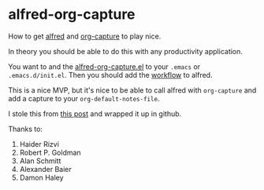 # alfred-org-capture

How to get [alfred](https://www.alfredapp.com/) and [org-capture](http://orgmode.org/manual/Capture.html) to play nice.

In theory you should be able to do this with any productivity application.

You want to and the [alfred-org-capture.el](el/alfred-org-capture.el) to your `.emacs` or `.emacs.d/init.el`. Then you should
add the [workflow](org-capture.alfredworkflow) to alfred.

This is a nice MVP, but it's nice to be able to call alfred with `org-capture` and add a capture to your `org-default-notes-file`.

I stole this from [this post](http://comments.gmane.org/gmane.emacs.orgmode/76348) and wrapped it up in github.

Thanks to:
1. Haider Rizvi
1. Robert P. Goldman
1. Alan Schmitt
1. Alexander Baier
1. Damon Haley
